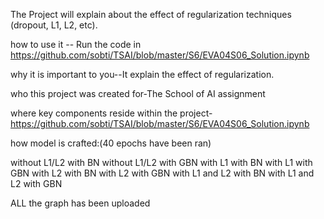 The Project will explain about the effect of regularization techniques (dropout, L1, L2, etc).

how to use it -- Run the code in https://github.com/sobti/TSAI/blob/master/S6/EVA04S06_Solution.ipynb

why it is important to you--It explain the effect of regularization.

who this project was created for-The School of AI assignment

where key components reside within the project-https://github.com/sobti/TSAI/blob/master/S6/EVA04S06_Solution.ipynb

how model is crafted:(40 epochs have been ran)

without L1/L2 with BN
without L1/L2 with GBN
with L1 with BN
with L1 with GBN
with L2 with BN
with L2 with GBN
with L1 and L2 with BN
with L1 and L2 with GBN

ALL the graph has been uploaded
